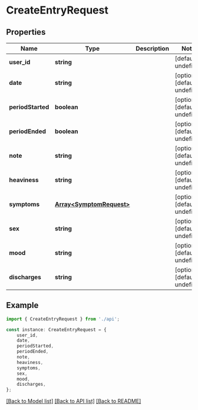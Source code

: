 # CreateEntryRequest


## Properties

Name | Type | Description | Notes
------------ | ------------- | ------------- | -------------
**user_id** | **string** |  | [default to undefined]
**date** | **string** |  | [optional] [default to undefined]
**periodStarted** | **boolean** |  | [optional] [default to undefined]
**periodEnded** | **boolean** |  | [optional] [default to undefined]
**note** | **string** |  | [optional] [default to undefined]
**heaviness** | **string** |  | [optional] [default to undefined]
**symptoms** | [**Array&lt;SymptomRequest&gt;**](SymptomRequest.md) |  | [optional] [default to undefined]
**sex** | **string** |  | [optional] [default to undefined]
**mood** | **string** |  | [optional] [default to undefined]
**discharges** | **string** |  | [optional] [default to undefined]

## Example

```typescript
import { CreateEntryRequest } from './api';

const instance: CreateEntryRequest = {
    user_id,
    date,
    periodStarted,
    periodEnded,
    note,
    heaviness,
    symptoms,
    sex,
    mood,
    discharges,
};
```

[[Back to Model list]](../README.md#documentation-for-models) [[Back to API list]](../README.md#documentation-for-api-endpoints) [[Back to README]](../README.md)
